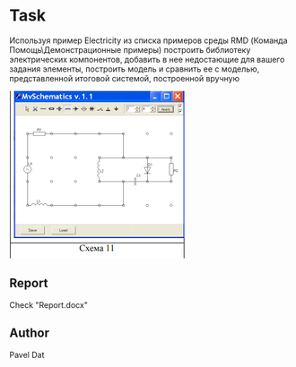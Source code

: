 # Task
Используя пример Electricity из списка примеров среды RMD (Команда
Помощь\Демонстрационные примеры) построить библиотеку электрических компонентов,
добавить в нее недостающие для вашего задания элементы, построить модель и сравнить ее
с моделью, представленной итоговой системой, построенной вручную

<img src="https://github.com/paveldat/University/blob/main/Computer%20simulation%20environments/lab%203/img/1.png">

## Report
Check "Report.docx"

## Author
Pavel Dat